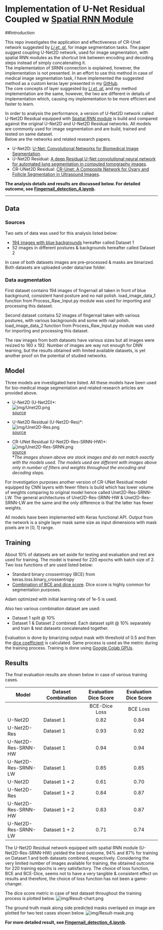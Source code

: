 # Implementation of U-Net Residual Coupled w [Spatial RNN Module](https://github.com/behroozmrd47/keras-spatial-rnn)

##Introduction

This repo investigates the application and effectiveness of CR-Unet network suggested by 
[*Li et. al.*](https://pubmed.ncbi.nlm.nih.gov/31603808/) for image segmentation tasks. The paper suggest coupling 
U-Net2D network, used for image segmentation, with spatial RNN modules as the shortcut link between encoding 
and decoding steps instead of simply concatenating it.  
The implementation of SRNN connection is explained, however, the implementation is not presented. 
In an effort to use this method in case of medical image segmentation task, I have implemented the 
suggested method as a custom keras layer presented in my [GitHub](https://github.com/behroozmrd47/keras-spatial-rnn).    
The core concepts of layer suggested by [*Li et. al.*](https://pubmed.ncbi.nlm.nih.gov/31603808/) and my method 
implementation are the same, however, the two are different in details of implementation which, causing my 
implementation to be more efficient and faster to learn. 

In order to analysis the performance, a version of U-Net2D network called U-Net2D Residual equipped with 
[Spatial RNN module](https://github.com/behroozmrd47/keras-spatial-rnn) is build and compared against the original 
U-Net2D and U-Net2D Residual networks. All models are commonly used for 
image segmentation and are build, trained and tested on same dataset.  
Below are the networks and related research papers.   
* U-Net2D: [U-Net: Convolutional Networks for Biomedical Image Segmentation](http://lmb.informatik.uni-freiburg.de/people/ronneber/u-net/).
* U-Net2D Residual: [A deep Residual U-Net convolutional neural network for automated lung segmentation in computed tomography images](https://www.sciencedirect.com/science/article/abs/pii/S0208521620300887).
* CR-UNet2D Residual: [CR-Unet: A Composite Network for Ovary and Follicle Segmentation in Ultrasound Images](https://pubmed.ncbi.nlm.nih.gov/31603808/).

**The analysis details and results are discussed below. For detailed outcome, see 
[Fingernail_detection_4.ipynb](Fingernail_detection_4.ipynb).**
  
---
## Data

### Sources
Two sets of data was used for this analysis listed below:

* [194 images with blue backgrounds](https://github.com/Golbstein/Fingernails-Segmentation) hereafter called 
Dataset 1 
* 52 images in different postures & backgrounds hereafter called Dataset 2

In case of both datasets images are pre-processed & masks are binarized. Both datasets are uploaded under data/raw folder.  

### Data augmentation

First dataset contains 194 images of fingernail all taken in front of blue background, consistent hand posture and 
no nail polish. load_image_data_1 function from Process_Raw_Input.py module was used for importing and processing this dataset. 

Second dataset contains 52 images of fingernail taken with various postures, with various backgrounds and some with nail polish.  
load_image_data_2 function from Process_Raw_Input.py module was used for importing and processing this dataset.

The raw images from both datasets have various sizes but all images were resized to 160 x 192.
Number of images are way not enough for DNN learning, but the results obtained with limited available datasets, 
is yet another proof on the potential of studied networks.

## Model
Three models are investigated here listed. All these models have been used for bio-medical image segmentation and related 
research articles are provided above. 

* U-Net2D (U-Net2D)*:<br>
![img/Unet2D.png](img/Unet2D.png)<br>
[source](https://towardsdatascience.com/unet-line-by-line-explanation-9b191c76baf5) <br> 

* U-Net2D Residual (U-Net2D-Res)*:<br>
![img/Unet2D-Res.png](img/Unet2D-Res.png)<br>
[source](https://medium.com/@nishanksingla/unet-with-resblock-for-semantic-segmentation-dd1766b4ff66) <br>

* CR-UNet Residual (U-Net2D-Res-SRNN-HW)*:<br>
![img/Unet2D-Res-SRNN.png](img/Unet2D-Res-SRNN.png)<br>
[source](https://pubmed.ncbi.nlm.nih.gov/31603808/) <br>
**The images shown above are stock images and do not match exactly with the models used. The models used are 
different with images above only in number of filters and weights throughout the encoding and decoding steps.* 

For investigation purposes another version of CR-UNet Residual model equipped by CNN layers with fewer filters is 
build which has lower volume of weights comparing to original model hence called Unet2D-Res-SRNN-LW. The general 
architectures of Unet2D-Res-SRNN-HW & Unet2D-Res-SRNN-LW are the same and the only difference is that the latter 
has fewer weights. 

All models have been implemented with Keras functional API. Output from the network is a single layer mask same size as 
input dimensions with mask pixels are in \[0, 1\] range.  

## Training

About 10% of datasets are set aside for testing and evaluation and rest are used for training.
The model is trained for 220 epochs with batch size of 2. 
Two loss functions of are used listed below:
* Standard binary crossentropy (BCE) from keras.loss.binary_crossentropy
* [Combination of BCE and dice score](https://arxiv.org/pdf/1801.05173.pdf). Dice score is highly common for segmentation purposes. 

Adam optimized with initial learning rate of 1e-5 is used.

Also two various combination dataset are used:
* Dataset 1 split @ 10%   
* Dataset 1  & Dataset 2 combined. Each dataset split @ 10% separately and train & test datasets concatenated together.  

Evaluation is done by binarizing output mask with threshold of 0.5 and then the 
[dice coefficient](https://towardsdatascience.com/metrics-to-evaluate-your-semantic-segmentation-model-6bcb99639aa2?gi=9210b83d82e6#:~:text=3.-,Dice%20Coefficient%20(F1%20Score),of%20pixels%20in%20both%20images.)
 is calculated. Same process is used as the metric during the training process. Training is done using 
 [Google Colab GPUs](https://colab.research.google.com/notebooks/gpu.ipynb).

## Results

The final evaluation results are shown below in case of various training cases. 

|Model             |Dataset Combination   |Evaluation  Dice Score |Evaluation  Dice Score |
|------------------|--------------|:-------:|:------:|
|                  |              |BCE-Dice Loss|BCE Loss|
|U-Net2D            |Dataset 1    |0.82     |0.84    |
|U-Net2D-Res        |Dataset 1    |0.93     |0.92    |
|U-Net2D-Res-SRNN-HW|Dataset 1    |0.94     |0.94    |
|U-Net2D-Res-SRNN-LW|Dataset 1    |0.85     |0.85    |
|U-Net2D            |Dataset 1 + 2|0.61     |0.70    |
|U-Net2D-Res        |Dataset 1 + 2|0.84     |0.87    |
|U-Net2D-Res-SRNN-HW|Dataset 1 + 2|0.83     |0.87    |
|U-Net2D-Res-SRNN-LW|Dataset 1 + 2|0.71     |0.74    |

The U-Net2D Residual network equipped with spatial RNN module (U-Net2D-Res-SRNN-HW)
yielded the best outcome, 94% and 87% for training on Dataset 1 and both datasets combined, respectively.
Considering the very limited number of images available for training, the obtained outcome 
for 220 training epochs is very satisfactory. The choice of loss function, BCE and BCE-Dice,
seems not to have a very tangible & consistent effect on results 
and therefore, the choice of loss function has not been a game-changer.  

The dice score metric in case of test dataset throughout the training process is plotted below.
![img/Result-chart.png](img/Result-chart.png) <br>

The ground truth mask along side predicted masks overlayed on image are plotted for two test cases shown 
below. ![img/Result-mask.png](img/Result-mask.png) <br>

**For more detailed result, see [Fingernail_detection_4.ipynb](Fingernail_detection_4.ipynb).**   
